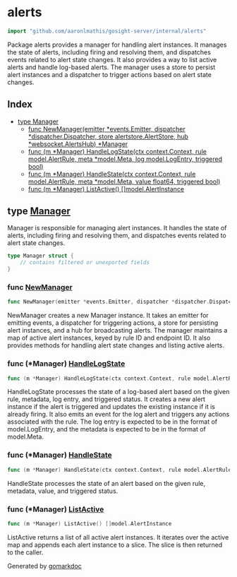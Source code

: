 <!-- Code generated by gomarkdoc. DO NOT EDIT -->

# alerts

```go
import "github.com/aaronlmathis/gosight-server/internal/alerts"
```

Package alerts provides a manager for handling alert instances. It manages the state of alerts, including firing and resolving them, and dispatches events related to alert state changes. It also provides a way to list active alerts and handle log\-based alerts. The manager uses a store to persist alert instances and a dispatcher to trigger actions based on alert state changes.

## Index

- [type Manager](<#Manager>)
  - [func NewManager\(emitter \*events.Emitter, dispatcher \*dispatcher.Dispatcher, store alertstore.AlertStore, hub \*websocket.AlertsHub\) \*Manager](<#NewManager>)
  - [func \(m \*Manager\) HandleLogState\(ctx context.Context, rule model.AlertRule, meta \*model.Meta, log model.LogEntry, triggered bool\)](<#Manager.HandleLogState>)
  - [func \(m \*Manager\) HandleState\(ctx context.Context, rule model.AlertRule, meta \*model.Meta, value float64, triggered bool\)](<#Manager.HandleState>)
  - [func \(m \*Manager\) ListActive\(\) \[\]model.AlertInstance](<#Manager.ListActive>)


<a name="Manager"></a>
## type [Manager](<https://github.com/aaronlmathis/gosight-server/blob/main/internal/alerts/manager.go#L47-L54>)

Manager is responsible for managing alert instances. It handles the state of alerts, including firing and resolving them, and dispatches events related to alert state changes.

```go
type Manager struct {
    // contains filtered or unexported fields
}
```

<a name="NewManager"></a>
### func [NewManager](<https://github.com/aaronlmathis/gosight-server/blob/main/internal/alerts/manager.go#L61>)

```go
func NewManager(emitter *events.Emitter, dispatcher *dispatcher.Dispatcher, store alertstore.AlertStore, hub *websocket.AlertsHub) *Manager
```

NewManager creates a new Manager instance. It takes an emitter for emitting events, a dispatcher for triggering actions, a store for persisting alert instances, and a hub for broadcasting alerts. The manager maintains a map of active alert instances, keyed by rule ID and endpoint ID. It also provides methods for handling alert state changes and listing active alerts.

<a name="Manager.HandleLogState"></a>
### func \(\*Manager\) [HandleLogState](<https://github.com/aaronlmathis/gosight-server/blob/main/internal/alerts/manager.go#L168>)

```go
func (m *Manager) HandleLogState(ctx context.Context, rule model.AlertRule, meta *model.Meta, log model.LogEntry, triggered bool)
```

HandleLogState processes the state of a log\-based alert based on the given rule, metadata, log entry, and triggered status. It creates a new alert instance if the alert is triggered and updates the existing instance if it is already firing. It also emits an event for the log alert and triggers any actions associated with the rule. The log entry is expected to be in the format of model.LogEntry, and the metadata is expected to be in the format of model.Meta.

<a name="Manager.HandleState"></a>
### func \(\*Manager\) [HandleState](<https://github.com/aaronlmathis/gosight-server/blob/main/internal/alerts/manager.go#L78>)

```go
func (m *Manager) HandleState(ctx context.Context, rule model.AlertRule, meta *model.Meta, value float64, triggered bool)
```

HandleState processes the state of an alert based on the given rule, metadata, value, and triggered status.

<a name="Manager.ListActive"></a>
### func \(\*Manager\) [ListActive](<https://github.com/aaronlmathis/gosight-server/blob/main/internal/alerts/manager.go#L287>)

```go
func (m *Manager) ListActive() []model.AlertInstance
```

ListActive returns a list of all active alert instances. It iterates over the active map and appends each alert instance to a slice. The slice is then returned to the caller.

Generated by [gomarkdoc](<https://github.com/princjef/gomarkdoc>)
